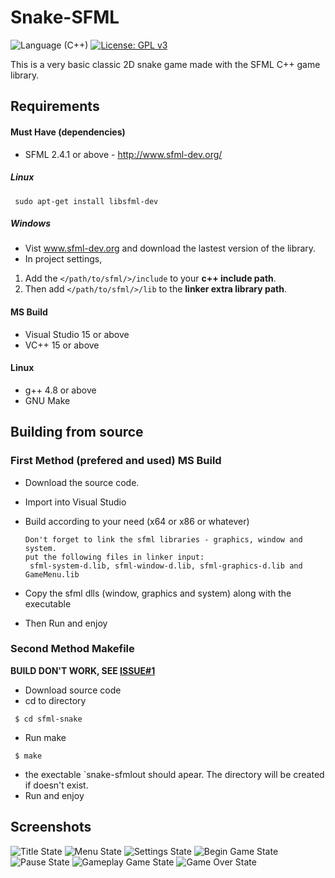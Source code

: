 # Snake-SFML
![Language (C++)](https://img.shields.io/badge/powered_by-C++-brightgreen.svg?style=flat-square) [![License: GPL v3](https://img.shields.io/badge/License-GPL%20v3-blue.svg)](http://www.gnu.org/licenses/gpl-3.0)

This is a very basic classic 2D snake game made with the SFML C++ game library.

## Requirements

#### Must Have (dependencies)
- SFML 2.4.1 or above - http://www.sfml-dev.org/
##### Linux
    
     sudo apt-get install libsfml-dev
    
##### Windows
- Vist www.sfml-dev.org and download the lastest version of the library.
- In project settings,
 1. Add the `</path/to/sfml/>/include` to your **c++ include path**.
 2. Then add `</path/to/sfml/>/lib` to the **linker extra library path**.
     
 #### MS Build
 * Visual Studio 15 or above
 * VC++ 15 or above

#### Linux
 * g++ 4.8 or above
 * GNU Make
  
## Building from source

### First Method (prefered and used) MS Build

  * Download the source code.
  * Import into Visual Studio
  * Build according to your need (x64 or x86 or whatever)
   
    ```
    Don't forget to link the sfml libraries - graphics, window and system.
    put the following files in linker input:
     sfml-system-d.lib, sfml-window-d.lib, sfml-graphics-d.lib and GameMenu.lib
    ```
  * Copy the sfml dlls (window, graphics and system) along with the executable
  * Then Run and enjoy
  
### Second Method Makefile
**BUILD DON'T WORK, SEE [ISSUE#1](https://github.com/habi-a/Snake-SFML/issues/1)**

 * Download source code
 * cd to directory
  ```
   $ cd sfml-snake
  ```
 * Run make
 
  ```
   $ make
  ```
 * the exectable `snake-sfmlout should apear. The directory will be created if doesn't exist.
 * Run and enjoy


## Screenshots
![Title State](http://image.noelshack.com/fichiers/2018/40/6/1538848348-1.png)
![Menu State](http://image.noelshack.com/fichiers/2018/40/6/1538848349-2.png)
![Settings State](http://image.noelshack.com/fichiers/2018/40/6/1538848349-3.png)
![Begin Game State](http://image.noelshack.com/fichiers/2018/40/6/1538848344-4.png)
![Pause State](http://image.noelshack.com/fichiers/2018/40/6/1538848347-5.png)
![Gameplay Game State](http://image.noelshack.com/fichiers/2018/40/6/1538848345-6.png)
![Game Over State](http://image.noelshack.com/fichiers/2018/40/6/1538848786-7.png)
